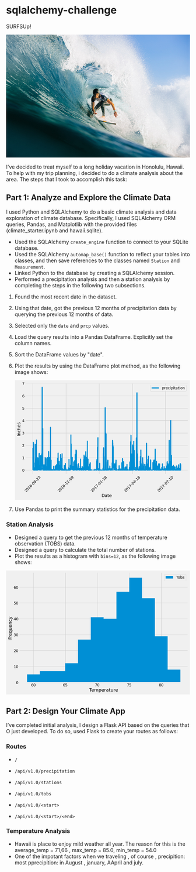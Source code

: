 # sqlalchemy-challenge
SURFSUp! 

![fig1.jpg](images/fig1.jpg)

I've decided to treat myself to a long holiday vacation in Honolulu, Hawaii. To help with my trip planning, i decided to do a climate analysis about the area. 
The steps that I took to accomplish this task:

## Part 1: Analyze and Explore the Climate Data

I  used Python and SQLAlchemy to do a basic climate analysis and data exploration of climate database. Specifically, I  used  SQLAlchemy ORM queries, Pandas, and Matplotlib with the provided files (climate_starter.ipynb and hawaii.sqlite).

* Used the SQLAlchemy `create_engine` function to connect to your SQLite database.
* Used the SQLAlchemy `automap_base()` function to reflect your tables into classes, and then save references to the classes named `Station` and `Measurement`.
* Linked Python to the database by creating a SQLAlchemy session.
* Performed a precipitation analysis and then a station analysis by completing the steps in the following two subsections.

1. Found the most recent date in the dataset.
2. Using that date, got the previous 12 months of precipitation data by querying the previous 12 months of data.
3. Selected  only the `date` and `prcp` values.
4. Load the query results into a Pandas DataFrame. Explicitly set the column names.
5. Sort the DataFrame values by "date".
6. Plot the results by using the DataFrame plot method, as the following image shows:
   
    ![fig.2.png](images/fig.2.png)

8. Use Pandas to print the summary statistics for the precipitation data.  

### Station Analysis

   *  Designed a query to get the previous 12 months of temperature observation (TOBS) data.
   *  Designed a query to calculate the total number of stations.
   *  Plot the results as a histogram with `bins=12`, as the following image shows: 

![fig3](images/fig3.png)

## Part 2: Design Your Climate App

I’ve completed initial analysis, I design a Flask API based on the queries that O just developed. To do so, used Flask to create your routes as follows:

### Routes

* `/`

* `/api/v1.0/precipitation`

* `/api/v1.0/stations`

* `/api/v1.0/tobs`

* `/api/v1.0/<start>` 

* `/api/v1.0/<start>/<end>`

### Temperature Analysis

* Hawaii is place to enjoy mild weather all year.  The reason for this is the average_temp = 71,66 , max_temp = 85.0, min_temp = 54.0
* One of the impotant factors when we traveling , of course , precipition: most pprecipition: in August , january, AApril and july. 


   
